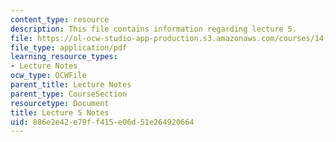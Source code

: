 ```yaml
---
content_type: resource
description: This file contains information regarding lecture 5.
file: https://ol-ocw-studio-app-production.s3.amazonaws.com/courses/14-581-international-economics-i-spring-2013/886e2e42e79ff415e06d51e264920664_MIT14_581S13_classnotes5.pdf
file_type: application/pdf
learning_resource_types:
- Lecture Notes
ocw_type: OCWFile
parent_title: Lecture Notes
parent_type: CourseSection
resourcetype: Document
title: Lecture 5 Notes
uid: 886e2e42-e79f-f415-e06d-51e264920664
---
```

